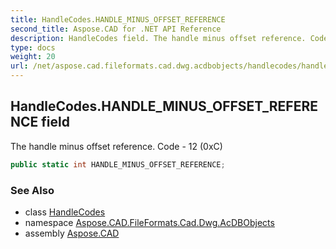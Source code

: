 ```yaml
---
title: HandleCodes.HANDLE_MINUS_OFFSET_REFERENCE
second_title: Aspose.CAD for .NET API Reference
description: HandleCodes field. The handle minus offset reference. Code  12 0xC
type: docs
weight: 20
url: /net/aspose.cad.fileformats.cad.dwg.acdbobjects/handlecodes/handle_minus_offset_reference/
---
```

## HandleCodes.HANDLE_MINUS_OFFSET_REFERENCE field

The handle minus offset reference. Code - 12 (0xC)

```csharp
public static int HANDLE_MINUS_OFFSET_REFERENCE;
```

### See Also

* class [HandleCodes](../)
* namespace [Aspose.CAD.FileFormats.Cad.Dwg.AcDBObjects](../../../aspose.cad.fileformats.cad.dwg.acdbobjects/)
* assembly [Aspose.CAD](../../../)


